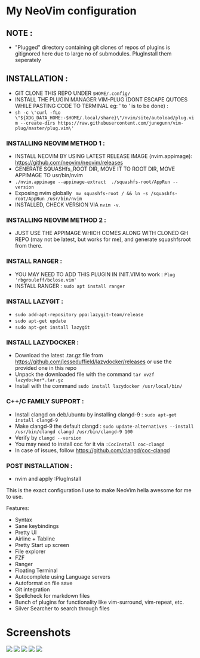 # My NeoVim configuration

## NOTE : 
* "Plugged" directory containing git clones of repos of plugins is gitignored here due to large no of submodules. PlugInstall them seperately

## INSTALLATION :
* GIT CLONE THIS REPO UNDER ```$HOME/.config/```
* INSTALL THE PLUGIN MANAGER VIM-PLUG (DONT ESCAPE QUTOES WHILE PASTING CODE TO TERMINAL eg: \' to ' is to be done) : 
* ```sh -c \'curl -fLo \"${XDG_DATA_HOME:-$HOME/.local/share}\"/nvim/site/autoload/plug.vim --create-dirs https://raw.githubusercontent.com/junegunn/vim-plug/master/plug.vim\' ``` 

### INSTALLING NEOVIM METHOD 1 :
* INSTALL NEOVIM BY USING LATEST RELEASE IMAGE (nvim.appimage): https://github.com/neovim/neovim/releases
* GENERATE SQUASHfs_ROOT DIR, MOVE IT TO ROOT DIR, MOVE APPIMAGE TO usr/bin/nvim
* ```./nvim.appimage --appimage-extract  ./squashfs-root/AppRun --version```
* Exposing nvim globally
``` mv squashfs-root / && ln -s /squashfs-root/AppRun /usr/bin/nvim```
* INSTALLED, CHECK VERSION VIA ```nvim -v```.

### INSTALLING NEOVIM METHOD 2 :
* JUST USE THE APPIMAGE WHICH COMES ALONG WITH CLONED GH REPO (may not be latest, but works for me), and generate squashfsroot from there.

### INSTALL RANGER :
* YOU MAY NEED TO ADD THIS PLUGIN IN INIT.VIM to work : ```Plug 'rbgrouleff/bclose.vim'```
* INSTALL RANGER : ```sudo apt install ranger```

### INSTALL LAZYGIT :
* ```sudo add-apt-repository ppa:lazygit-team/release```
* ```sudo apt-get update```
* ```sudo apt-get install lazygit```

### INSTALL LAZYDOCKER :
* Download the latest .tar.gz file from https://github.com/jesseduffield/lazydocker/releases or use the provided one in this repo
* Unpack the downloaded file with the command ```tar xvzf lazydocker*.tar.gz ```
* Install with the command ```sudo install lazydocker /usr/local/bin/ ```

### C++/C FAMILY SUPPORT :
* Install clangd on deb/ubuntu by installing clangd-9 : ```sudo apt-get install clangd-9```
* Make clangd-9 the default clangd : ```sudo update-alternatives --install /usr/bin/clangd clangd /usr/bin/clangd-9 100 ```
* Verify by ``` clangd --version ```
* You may need to install coc for it via ```:CocInstall coc-clangd ```
* In case of issues, follow https://github.com/clangd/coc-clangd

### POST INSTALLATION :
* nvim and apply :PlugInstall


This is the exact configuration I use to make NeoVim hella awesome for me to use.

Features:

-   Syntax
-   Sane keybindings
-   Pretty UI
-   Airline + Tabline
-   Pretty Start up screen
-   File explorer
-   FZF
-   Ranger
-   Floating Terminal
-   Autocomplete using Language servers
-   Autoformat on file save
-   Git integration
-   Spellcheck for markdown files
-   Bunch of plugins for functionality like vim-surround, vim-repeat, etc.
-   Silver Searcher to search through files

# Screenshots

![](img/nvim-five.png)
![](img/nvim-one.png)
![](img/nvim-two.png)
![](img/nvim-three.png)
![](img/nvim-four.png)
